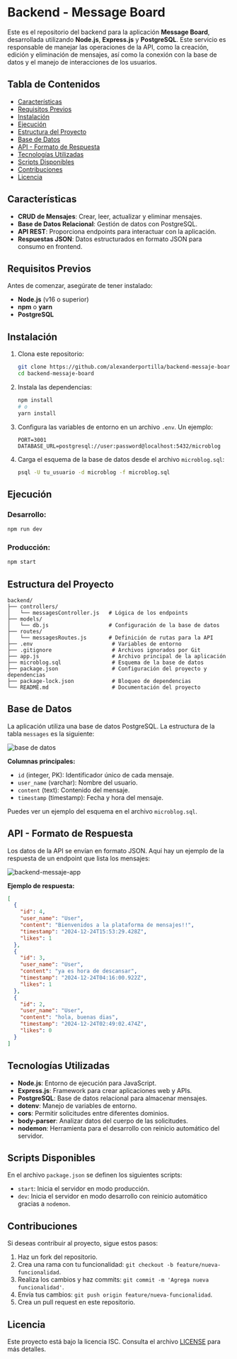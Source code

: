 # Backend - Message Board

Este es el repositorio del backend para la aplicación **Message Board**, desarrollada utilizando **Node.js**, **Express.js** y **PostgreSQL**. Este servicio es responsable de manejar las operaciones de la API, como la creación, edición y eliminación de mensajes, así como la conexión con la base de datos y el manejo de interacciones de los usuarios.

## Tabla de Contenidos

- [Características](#características)
- [Requisitos Previos](#requisitos-previos)
- [Instalación](#instalación)
- [Ejecución](#ejecución)
- [Estructura del Proyecto](#estructura-del-proyecto)
- [Base de Datos](#base-de-datos)
- [API - Formato de Respuesta](#api---formato-de-respuesta)
- [Tecnologías Utilizadas](#tecnologías-utilizadas)
- [Scripts Disponibles](#scripts-disponibles)
- [Contribuciones](#contribuciones)
- [Licencia](#licencia)

## Características

- **CRUD de Mensajes**: Crear, leer, actualizar y eliminar mensajes.
- **Base de Datos Relacional**: Gestión de datos con PostgreSQL.
- **API REST**: Proporciona endpoints para interactuar con la aplicación.
- **Respuestas JSON**: Datos estructurados en formato JSON para consumo en frontend.

## Requisitos Previos

Antes de comenzar, asegúrate de tener instalado:

- **Node.js** (v16 o superior)
- **npm** o **yarn**
- **PostgreSQL**

## Instalación

1. Clona este repositorio:
   ```bash
   git clone https://github.com/alexanderportilla/backend-messaje-board.git
   cd backend-messaje-board
   ```

2. Instala las dependencias:
   ```bash
   npm install
   # o
   yarn install
   ```

3. Configura las variables de entorno en un archivo `.env`. Un ejemplo:
   ```env
   PORT=3001
   DATABASE_URL=postgresql://user:password@localhost:5432/microblog
   ```

4. Carga el esquema de la base de datos desde el archivo `microblog.sql`:
   ```bash
   psql -U tu_usuario -d microblog -f microblog.sql
   ```

## Ejecución

### Desarrollo:
```bash
npm run dev
```

### Producción:
```bash
npm start
```

## Estructura del Proyecto

```plaintext
backend/
├── controllers/
│   └── messagesController.js   # Lógica de los endpoints
├── models/
│   └── db.js                   # Configuración de la base de datos
├── routes/
│   └── messagesRoutes.js       # Definición de rutas para la API
├── .env                         # Variables de entorno
├── .gitignore                   # Archivos ignorados por Git
├── app.js                       # Archivo principal de la aplicación
├── microblog.sql                # Esquema de la base de datos
├── package.json                 # Configuración del proyecto y dependencias
├── package-lock.json            # Bloqueo de dependencias
└── README.md                    # Documentación del proyecto
```

## Base de Datos

La aplicación utiliza una base de datos PostgreSQL. La estructura de la tabla `messages` es la siguiente:

![base de datos](https://github.com/user-attachments/assets/473b33bc-176a-4a02-beba-3ef8c8f211ef)

**Columnas principales:**
- `id` (integer, PK): Identificador único de cada mensaje.
- `user_name` (varchar): Nombre del usuario.
- `content` (text): Contenido del mensaje.
- `timestamp` (timestamp): Fecha y hora del mensaje.

Puedes ver un ejemplo del esquema en el archivo `microblog.sql`.

## API - Formato de Respuesta

Los datos de la API se envían en formato JSON. Aquí hay un ejemplo de la respuesta de un endpoint que lista los mensajes:

![backend-messaje-app](https://github.com/user-attachments/assets/139161c7-6b89-4abb-a720-0d60a5740497)

**Ejemplo de respuesta:**
```json
[
  {
    "id": 4,
    "user_name": "User",
    "content": "Bienvenidos a la plataforma de mensajes!!",
    "timestamp": "2024-12-24T15:53:29.428Z",
    "likes": 1
  },
  {
    "id": 3,
    "user_name": "User",
    "content": "ya es hora de descansar",
    "timestamp": "2024-12-24T04:16:00.922Z",
    "likes": 1
  },
  {
    "id": 2,
    "user_name": "User",
    "content": "hola, buenas dias",
    "timestamp": "2024-12-24T02:49:02.474Z",
    "likes": 0
  }
]
```

## Tecnologías Utilizadas

- **Node.js**: Entorno de ejecución para JavaScript.
- **Express.js**: Framework para crear aplicaciones web y APIs.
- **PostgreSQL**: Base de datos relacional para almacenar mensajes.
- **dotenv**: Manejo de variables de entorno.
- **cors**: Permitir solicitudes entre diferentes dominios.
- **body-parser**: Analizar datos del cuerpo de las solicitudes.
- **nodemon**: Herramienta para el desarrollo con reinicio automático del servidor.

## Scripts Disponibles

En el archivo `package.json` se definen los siguientes scripts:

- `start`: Inicia el servidor en modo producción.
- `dev`: Inicia el servidor en modo desarrollo con reinicio automático gracias a `nodemon`.

## Contribuciones

Si deseas contribuir al proyecto, sigue estos pasos:

1. Haz un fork del repositorio.
2. Crea una rama con tu funcionalidad: `git checkout -b feature/nueva-funcionalidad`.
3. Realiza los cambios y haz commits: `git commit -m 'Agrega nueva funcionalidad'`.
4. Envía tus cambios: `git push origin feature/nueva-funcionalidad`.
5. Crea un pull request en este repositorio.

## Licencia

Este proyecto está bajo la licencia ISC. Consulta el archivo [LICENSE](LICENSE) para más detalles.
